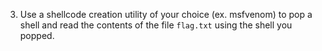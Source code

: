 3. Use a shellcode creation utility of your choice (ex. msfvenom) to pop a shell and read the contents of the file `flag.txt` using the shell you popped. 